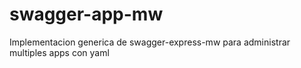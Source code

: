 # swagger-app-mw
Implementacion generica de swagger-express-mw para administrar multiples apps con yaml
